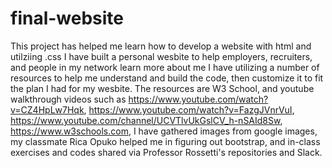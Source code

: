 # final-website
This project has helped me learn how to develop a website with html and utilziing .css I have built a personal wesbite to help employers, recruiters, and people in my network learn more about me I have utilizing a number of resources to help me understand and build the code, then customize it to fit the plan I had for my wesbite. The resources are W3 School, and youtube walkthrough videos such as https://www.youtube.com/watch?v=CZ4HpLw7Hqk, https://www.youtube.com/watch?v=FazgJVnrVuI, https://www.youtube.com/channel/UCVTlvUkGslCV_h-nSAId8Sw, https://www.w3schools.com, I have gathered images from google images, my classmate Rica Opuko helped me in figuring out bootstrap, and in-class exercises and codes shared via Professor Rossetti's repositories and Slack.
